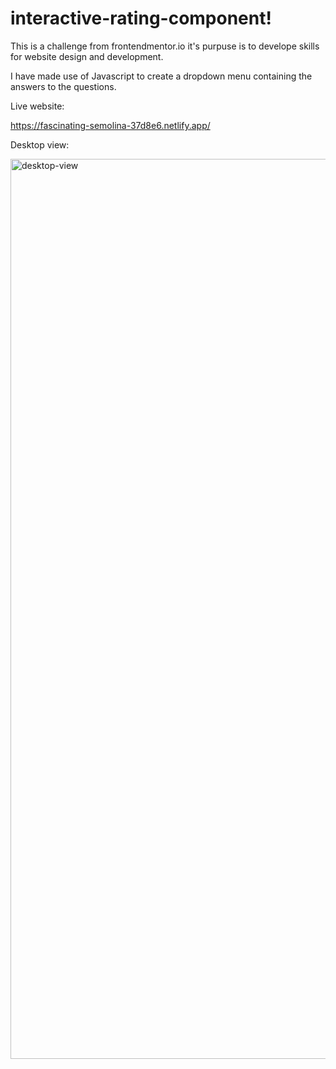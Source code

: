 
# interactive-rating-component!


This is a challenge from frontendmentor.io it's purpuse is to develope skills for website design and development.

I have made use of Javascript to create a dropdown menu containing the answers to the questions. 

Live website:

https://fascinating-semolina-37d8e6.netlify.app/


Desktop view:

<img src="https://user-images.githubusercontent.com/103607112/174087960-e3349080-2f19-466e-84e7-e78507a9c193.png" width="1440px" height="auto" title="desktop-view">




